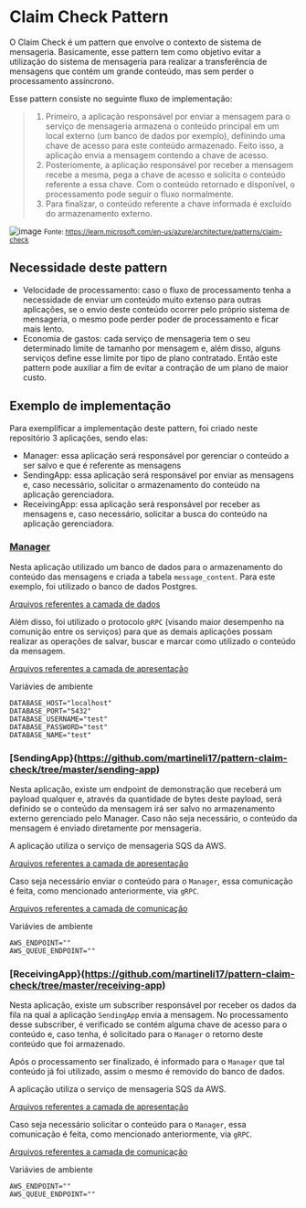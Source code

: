 # Claim Check Pattern
O Claim Check é um pattern que envolve o contexto de sistema de mensageria. Basicamente, esse pattern tem como objetivo evitar a utilização do sistema de mensageria para realizar a transferência de mensagens que contém um grande conteúdo, mas sem perder o processamento assíncrono.

Esse pattern consiste no seguinte fluxo de implementação:
> 1. Primeiro, a aplicação responsável por enviar a mensagem para o serviço de mensageria armazena o conteúdo principal em um local externo (um banco de dados por exemplo), definindo uma chave de acesso para este conteúdo armazenado. Feito isso, a aplicação envia a mensagem contendo a chave de acesso.
> 2. Posteriomente, a aplicação responsável por receber a mensagem recebe a mesma, pega a chave de acesso e solicita o conteúdo referente a essa chave. Com o conteúdo retornado e disponível, o processamento pode seguir o fluxo normalmente.
> 3. Para finalizar, o conteúdo referente a chave informada é excluído do armazenamento externo.

![image](https://github.com/martineli17/pattern-claim-check/assets/50757499/bafa89b5-7b7a-46fb-a57e-9ce95b86cfdc)
<small>Fonte: https://learn.microsoft.com/en-us/azure/architecture/patterns/claim-check</small>

## Necessidade deste pattern
- Velocidade de processamento: caso o fluxo de processamento tenha a necessidade de enviar um conteúdo muito extenso para outras aplicações, se o envio deste conteúdo ocorrer pelo próprio sistema de mensageria, o mesmo pode perder poder de processamento e ficar mais lento.
- Economia de gastos: cada serviço de mensageria tem o seu determinado limite de tamanho por mensagem e, além disso, alguns serviços define esse limite por tipo de plano contratado. Então este pattern pode auxiliar a fim de evitar a contração de um plano de maior custo.

## Exemplo de implementação
Para exemplificar a implementação deste pattern, foi criado neste repositório 3 aplicações, sendo elas:
- Manager: essa aplicação será responsável por gerenciar o conteúdo a ser salvo e que é referente as mensagens
- SendingApp: essa aplicação será responsável por enviar as mensagens e, caso necessário, solicitar o armazenamento do conteúdo na aplicação gerenciadora.
- ReceivingApp: essa aplicação será responsável por receber as mensagens e, caso necessário, solicitar a busca do conteúdo na aplicação gerenciadora.

### [Manager](https://github.com/martineli17/pattern-claim-check/tree/master/manager)
Nesta aplicação utilizado um banco de dados para o armazenamento do conteúdo das mensagens e criada a tabela `message_content`. Para este exemplo, foi utilizado o banco de dados Postgres.

[Arquivos referentes a camada de dados](https://github.com/martineli17/pattern-claim-check/tree/master/manager/src/infra/data)

Além disso, foi utilizado o protocolo `gRPC` (visando maior desempenho na comunição entre os serviços) para que as demais aplicações possam realizar as operações de salvar, buscar e marcar como utilizado o conteúdo da mensagem.

[Arquivos referentes a camada de apresentação](https://github.com/martineli17/pattern-claim-check/tree/master/manager/src/apresentation/grpc)

Variávies de ambiente
```
DATABASE_HOST="localhost"
DATABASE_PORT="5432"
DATABASE_USERNAME="test"
DATABASE_PASSWORD="test"
DATABASE_NAME="test"
```

### [SendingApp}(https://github.com/martineli17/pattern-claim-check/tree/master/sending-app)
Nesta aplicação, existe um endpoint de demonstração que receberá um payload qualquer e, através da quantidade de bytes deste payload, será definido se o conteúdo da mensagem irá ser salvo no armazenamento externo gerenciado pelo Manager. Caso não seja necessário, o conteúdo da mensagem é enviado diretamente por mensageria.

A aplicação utiliza o serviço de mensageria SQS da AWS.

[Arquivos referentes a camada de apresentação](https://github.com/martineli17/pattern-claim-check/tree/master/sending-app/src/apresentation/controllers)

Caso seja necessário enviar o conteúdo para o `Manager`, essa comunicação é feita, como mencionado anteriormente, via `gRPC`.

[Arquivos referentes a camada de comunicação](https://github.com/martineli17/pattern-claim-check/tree/master/sending-app/src/infra/integrations/message-content)

Variávies de ambiente
```
AWS_ENDPOINT=""
AWS_QUEUE_ENDPOINT=""
```

### [ReceivingApp}(https://github.com/martineli17/pattern-claim-check/tree/master/receiving-app)
Nesta aplicação, existe um subscriber responsável por receber os dados da fila na qual a aplicação `SendingApp` envia a mensagem. No processamento desse subscriber, é verificado se contém alguma chave de acesso para o conteúdo e, caso tenha, é solicitado para o `Manager` o retorno deste conteúdo que foi armazenado.

Após o processamento ser finalizado, é informado para o `Manager` que tal conteúdo já foi utilizado, assim o mesmo é removido do banco de dados.

A aplicação utiliza o serviço de mensageria SQS da AWS. 

[Arquivos referentes a camada de apresentação](https://github.com/martineli17/pattern-claim-check/tree/master/receiving-app/src/apresentation/broker-subscribers)

Caso seja necessário solicitar o conteúdo para o `Manager`, essa comunicação é feita, como mencionado anteriormente, via `gRPC`.

[Arquivos referentes a camada de comunicação](https://github.com/martineli17/pattern-claim-check/tree/master/receiving-app/src/infra/integrations/message-content)

Variávies de ambiente
```
AWS_ENDPOINT=""
AWS_QUEUE_ENDPOINT=""
```
